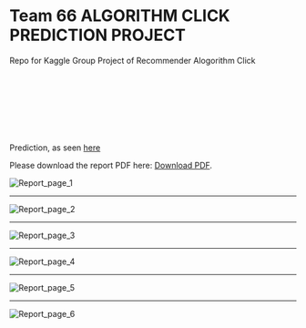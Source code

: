 # Team 66 ALGORITHM CLICK PREDICTION PROJECT
Repo for Kaggle Group Project of Recommender Alogorithm Click Prediction, as seen [here](https://www.kaggle.com/c/tcd-ml-comp-201920-rec-alg-click-pred-group/overview)
<object data="https://gitlab.scss.tcd.ie/team_66_CS7CS4/Click_Predict/blob/dev1/ML_report.pdf" type="application/pdf" width="700px" height="700px">
    <embed src="https://gitlab.scss.tcd.ie/team_66_CS7CS4/Click_Predict/blob/dev1/ML_report.pdf">
        <p>Please download the report PDF here: <a href="https://gitlab.scss.tcd.ie/team_66_CS7CS4/Click_Predict/blob/dev1/ML_report.pdf">Download PDF</a>.</p>
    </embed>
</object>
![Report_page_1](ML_report/ML_report-1.jpg)

_________________

![Report_page_2](ML_report/ML_report-2.jpg)

_________________

![Report_page_3](ML_report/ML_report-3.jpg)

_________________

![Report_page_4](ML_report/ML_report-4.jpg)

_________________

![Report_page_5](ML_report/ML_report-5.jpg)

_________________

![Report_page_6](ML_report/ML_report-6.jpg)